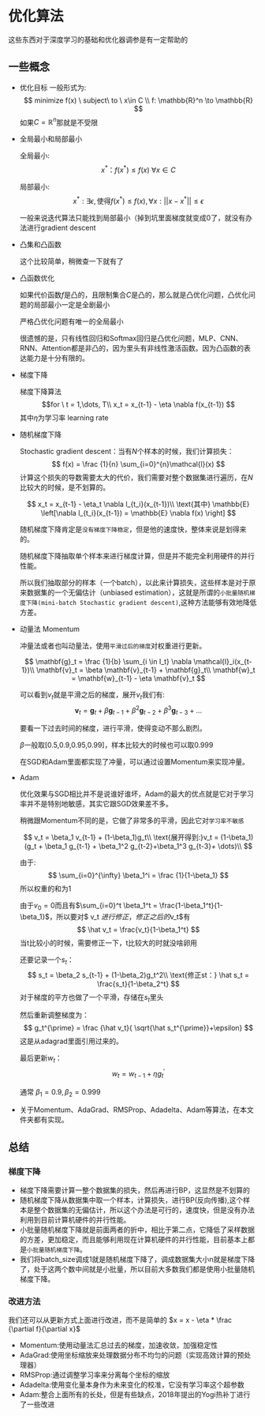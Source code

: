 # 优化算法

这些东西对于深度学习的基础和优化器调参是有一定帮助的

## 一些概念

- 优化目标
    一般形式为:
    $$
    minimize f(x)  \ subject\ to \ x\in C
    \\ f: \mathbb{R}^n \to \mathbb{R}
    $$
    如果$C  = \mathbb{R}^n$那就是不受限
- 全局最小和局部最小

    全局最小:
    $$x^*： f(x^*) \leq f(x) \ \forall x\in C$$

    局部最小:
    $$x^*: \exists \epsilon, \text{使得}f(x^*) \leq f(x), \forall x: ||x-x^*|| \leq \epsilon$$

    一般来说迭代算法只能找到局部最小（掉到坑里面梯度就变成0了，就没有办法进行gradient descent
- 凸集和凸函数

    这个比较简单，稍微查一下就有了
- 凸函数优化

    如果代价函数$f$是凸的，且限制集合$C$是凸的，那么就是凸优化问题，凸优化问题的局部最小一定是全剧最小

    严格凸优化问题有唯一的全局最小

    很遗憾的是，只有线性回归和Softmax回归是凸优化问题，MLP、CNN、RNN、Attention都是非凸的，因为里头有非线性激活函数。因为凸函数的表达能力是十分有限的。
- 梯度下降

    梯度下降算法
    $$for \ t = 1,\dots, T\\
        x_t = x_{t-1} - \eta \nabla f(x_{t-1})
    $$
    其中$\eta$为学习率 learning rate

- 随机梯度下降

    Stochastic gradient descent：当有$N$个样本的时候，我们计算损失：
    $$
    f(x) = \frac {1}{n} \sum_{i=0}^{n}\mathcal{l}(x)
    $$
    计算这个损失的导数需要太大的代价，我们需要对整个数据集进行遍历，在$N$比较大的时候，是不划算的。

    $$
    x_t = x_{t-1} - \eta_t \nabla l_{t_i}(x_{t-1})\\
    \text{其中} \mathbb{E} \left[\nabla  l_{t_i}(x_{t-1}) = \mathbb{E} \nabla f(x) \right]
    $$

    随机梯度下降肯定是`没有梯度下降稳定`，但是他的速度快，整体来说是划得来的。

    随机梯度下降抽取单个样本来进行梯度计算，但是并不能完全利用硬件的并行性能。

    所以我们抽取部分的样本（一个batch），以此来计算损失，这些样本是对于原来数据集的一个无偏估计（unbiased estimation），这就是所谓的`小批量随机梯度下降(mini-batch Stochastic gradient descent)`,这种方法能够有效地降低方差。

- 动量法 Momentum

    冲量法或者也叫动量法，使用`平滑过后的梯度`对权重进行更新。

    $$
    \mathbf{g}_t = \frac {1}{b} \sum_{i \in I_t} \nabla \mathcal{l}_i(x_{t-1})\\
    \mathbf{v}_t = \beta \mathbf{v}_{t-1} + \mathbf{g}_t\\
    \mathbf{w}_t = \mathbf{w}_{t-1} - \eta \mathbf{v}_t
    $$

    可以看到$v_t$就是平滑之后的梯度，展开$v_t$我们有:
    $$
    \mathbf{v}_t = \mathbf{g}_t + \beta\mathbf{g}_{t-1} + \beta^2 \mathbf{g}_{t-2} + \beta^3 \mathbf{g}_{t-3} + \dots
    $$

    要看一下过去时间的梯度，进行平滑，使得变动不那么剧烈。

    $\beta$一般取[0.5,0.9,0.95,0.99]，样本比较大的时候也可以取0.999

    在SGD和Adam里面都实现了冲量，可以通过设置Momentum来实现冲量。

- Adam

    优化效果与SGD相比并不是说谁好谁坏，Adam的最大的优点就是它对于学习率并不是特别地敏感，其实它跟SGD效果差不多。

    稍微跟Momentum不同的是，它做了非常多的平滑，因此它对`学习率不敏感`

    $$
    v_t = \beta_1 v_{t-1} + (1-\beta_1)g_t\\
    \text{展开得到:}v_t = (1-\beta_1)(g_t + \beta_1 g_{t-1} + \beta_1^2 g_{t-2}+\beta_1^3 g_{t-3}+ \dots)\\
    $$

    由于:
    $$
    \sum_{i=0}^{\infty} \beta_1^i = \frac {1}{1-\beta_1}
    $$
    所以权重的和为1

    由于$v_0 = 0$而且有$\sum_{i=0}^t \beta_1^t = \frac{1-\beta_1^t}{1-\beta_1}$，所以要对$ v_t $进行修正，修正之后的$v_t$有
    $$
    \hat v_t = \frac{v_t}{1-\beta_1^t}
    $$
    当t比较小的时候，需要修正一下，t比较大的时就没啥卵用

    还要记录一个$s_t$：
    $$
    s_t = \beta_2 s_{t-1} + (1-\beta_2)g_t^2\\
    \text{修正st：} \hat s_t = \frac{s_t}{1-\beta_2^t}
    $$
    对于梯度的平方也做了一个平滑，存储在$s_t$里头

    然后重新调整梯度为：
    $$
    g_t^{\prime} = \frac {\hat v_t}{ \sqrt{\hat s_t^{\prime}}+\epsilon}
    $$
    这是从adagrad里面引用过来的。

    最后更新$w_t$：
    $$
    w_t = w_{t-1} + \eta g_t^{\prime}
    $$

    通常 $\beta_1 = 0.9, \beta_2=0.999$

- 关于Momentum、AdaGrad、RMSProp、Adadelta、Adam等算法，在本文件夹都有实现。

## 总结

### 梯度下降

- 梯度下降需要计算一整个数据集的损失，然后再进行BP，这显然是不划算的
- 随机梯度下降从数据集中取一个样本，计算损失，进行BP(反向传播),这个样本是整个数据集的无偏估计，所以这个办法是可行的，速度快，但是没有办法利用到目前计算机硬件的并行性能。
- 小批量随机梯度下降就是前面两者的折中，相比于第二点，它降低了采样数据的方差，更加稳定，而且能够利用现在计算机硬件的并行性能，目前基本上都是`小批量随机梯度下降`。
- 我们将batch_size调成1就是随机梯度下降了，调成数据集大小n就是梯度下降了，处于这两个数中间就是小批量，所以目前大多数我们都是使用小批量随机梯度下降。

### 改进方法

我们还可以从更新方式上面进行改进，而不是简单的 $x = x - \eta * \frac {\partial f}{\partial x}$

- Momentum:使用动量法汇总过去的梯度，加速收敛，加强稳定性
- AdaGrad:使用坐标缩放来处理数据分布不均匀的问题（实现高效计算的预处理器）
- RMSProp:通过调整学习率来分离每个坐标的缩放
- Adadelta:使用变化量本身作为未来变化的校准，它没有学习率这个超参数
- Adam:整合上面所有的长处，但是有些缺点，2018年提出的Yogi热补丁进行了一些改进
